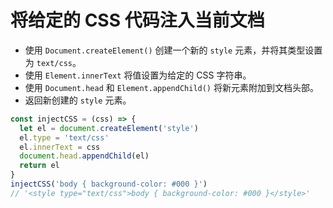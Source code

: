 # 将给定的 CSS 代码注入当前文档

- 使用 `Document.createElement()` 创建一个新的 `style` 元素，并将其类型设置为 `text/css`。
- 使用 `Element.innerText` 将值设置为给定的 CSS 字符串。
- 使用 `Document.head` 和 `Element.appendChild()` 将新元素附加到文档头部。
- 返回新创建的 `style` 元素。

```js
const injectCSS = (css) => {
  let el = document.createElement('style')
  el.type = 'text/css'
  el.innerText = css
  document.head.appendChild(el)
  return el
}
injectCSS('body { background-color: #000 }')
// '<style type="text/css">body { background-color: #000 }</style>'
```
